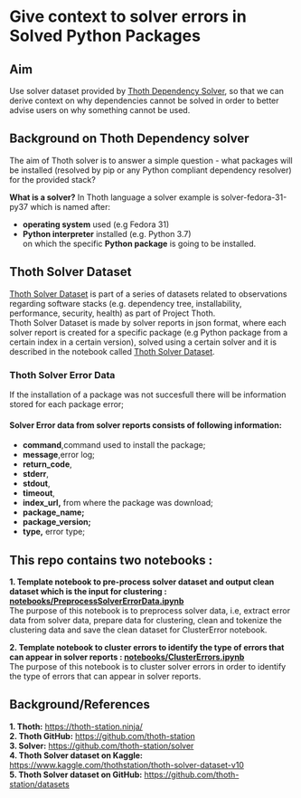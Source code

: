 # Give context to solver errors in Solved Python Packages

## Aim
Use solver dataset provided by [Thoth Dependency Solver](https://github.com/thoth-station/solver), so that we can derive context on why dependencies cannot be solved in order to better advise users on why something cannot be used.

## Background on Thoth Dependency solver
The aim of Thoth solver is to answer a simple question - what packages will be installed (resolved by pip or any Python compliant dependency resolver) for the provided stack? 

**What is a solver?**
In Thoth language a solver example is solver-fedora-31-py37 which is named after:
- **operating system** used (e.g Fedora 31)
- **Python interpreter** installed (e.g. Python 3.7)\
on which the specific **Python package** is going to be installed.


## Thoth Solver Dataset 
[Thoth Solver Dataset](https://github.com/thoth-station/datasets) is part of a series of datasets related to observations regarding software stacks (e.g. dependency tree, installability, performance, security, health) as part of Project Thoth. \
Thoth Solver Dataset is made by solver reports in json format, where each solver report is created for a specific package (e.g Python package from a certain index in a certain version), solved using a certain solver and it is described in the notebook called [Thoth Solver Dataset](https://github.com/thoth-station/datasets/blob/master/notebooks/thoth-solver-dataset/ThothSolverDataset.ipynb).


### Thoth Solver Error Data
If the installation of a package was not succesfull there will be information stored for each package error;
#### Solver Error data from solver reports consists of following information:
- **command**,command used to install the package;
- **message**,error log;
- **return_code**,
- **stderr**,
- **stdout**,
- **timeout**,
- **index_url,** from where the package was download;
- **package_name;**
- **package_version;**
- **type,** error type;


## This repo contains two notebooks :
**1. Template notebook to pre-process solver dataset and output clean dataset which is the input for clustering : [notebooks/PreprocessSolverErrorData.ipynb](notebooks/PreprocessSolverErrorData.ipynb)** \
The purpose of this notebook is to preprocess solver data, i.e, extract error data from solver data, prepare data for clustering, clean and tokenize the clustering data and save the clean dataset for ClusterError notebook.
  
**2. Template notebook to cluster errors to identify the type of errors that can appear in solver reports : [notebooks/ClusterErrors.ipynb](notebooks/ClusterErrors.ipynb)** \
The purpose of this notebook is to cluster solver errors in order to identify the type of errors that can appear in solver reports.
  

## Background/References
**1. Thoth:** https://thoth-station.ninja/ \
**2. Thoth GitHub:** https://github.com/thoth-station \
**3. Solver:** https://github.com/thoth-station/solver \
**4. Thoth Solver dataset on Kaggle:** https://www.kaggle.com/thothstation/thoth-solver-dataset-v10 \
**5. Thoth Solver dataset on GitHub:** https://github.com/thoth-station/datasets 
